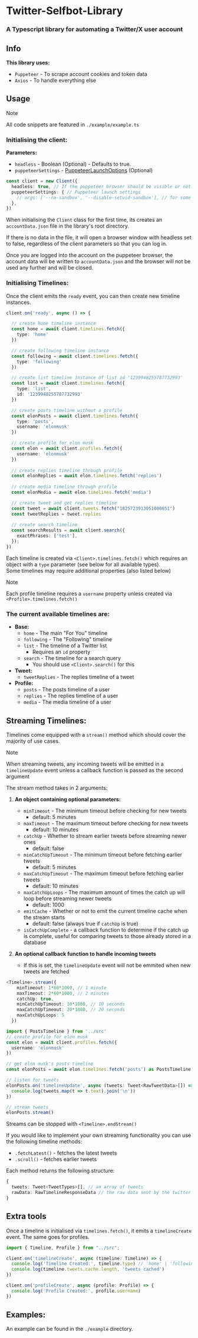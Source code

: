 # Twitter-Selfbot-Library
### A Typescript library for automating a Twitter/X user account

## Info
**This library uses:**
- `Puppeteer` - To scrape account cookies and token data
- `Axios` - To handle everything else

## Usage
> [!NOTE]
> All code snippets are featured in `./example/example.ts`
### Initialising the client:
**Parameters:**
- `headless` - Boolean (Optional) - Defaults to true.
- `puppeteerSettings` - [PuppeteerLaunchOptions](https://github.com/puppeteer/puppeteer/blob/main/docs/api/puppeteer.launchoptions.md) (Optional)
```ts
const client = new Client({
  headless: true, // If the puppeteer browser should be visible or not.
  puppeteerSettings: { // Puppeteer launch settings
    // args: ['--no-sandbox', '--disable-setuid-sandbox'], // for some linux environments (see https://github.com/puppeteer/puppeteer/blob/main/docs/troubleshooting.md#setting-up-chrome-linux-sandbox)
  },
})
```
When initialising the `Client` class for the first time, its creates an `accountData.json` file in the library's root directory.

If there is no data in the file, it will open a browser window with headless set to false, regardless of the client parameters so that you can log in.

Once you are logged into the account on the puppeteer browser, the account data will be written to `accountData.json` and the browser will not be used any further and will be closed.

### Initialising Timelines:
Once the client emits the `ready` event, you can then create new timeline instances.
```ts
client.on('ready', async () => {

  // create home timeline instance
  const home = await client.timelines.fetch({
    type: 'home'
  })

  // create following timeline instance
  const following = await client.timelines.fetch({
    type: 'following'
  })

  // create list timeline instance of list id '1239948255787732993'
  const list = await client.timelines.fetch({
    type: 'list',
    id: '1239948255787732993'
  })

  // create posts timeline without a profile
  const elonPosts = await client.timelines.fetch({
    type: 'posts',
    username: 'elonmusk'
  })

  // create profile for elon musk
  const elon = await client.profiles.fetch({
    username: 'elonmusk'
  })
  
  // create replies timeline through profile
  const elonReplies = await elon.timelines.fetch('replies')
  
  // create media timeline through profile
  const elonMedia = await elon.timelines.fetch('media')

  // create tweet and get replies timeline
  const tweet = await client.tweets.fetch("1825723913051000851")
  const tweetReplies = tweet.replies
  
  // create search timeline
  const searchResults = await client.search({
    exactPhrases: ['test'],
  });
})
```
Each timeline is created via `<Client>.timelines.fetch()` which requires an object with a `type` parameter (see below for all available types).  
Some timelines may require additional properties (also listed below)
> [!NOTE]
> Each profile timeline requires a `username` property unless created via `<Profile>.timelines.fetch()`
### The current available timelines are:
- **Base:**
  - `home` - The main "For You" timeline
  - `following` - The "Following" timeline
  - `list` - The timeline of a Twitter list
    - Requires an `id` property
  - `search` - The timeline for a search query
    - You should use `<Client>.search()` for this
- **Tweet:**
  - `tweetReplies` - The replies timeline of a tweet
- **Profile:**
  - `posts` - The posts timeline of a user
  - `replies` - The replies timeline of a user
  - `media` - The media timeline of a user

## Streaming Timelines:

Timelines come equipped with a `stream()` method which should cover the majority of use cases.
> [!NOTE]
> When streaming tweets, any incoming tweets will be emitted in a `timelineUpdate` event unless a callback function is passed as the second argument

The stream method takes in 2 arguments:
1. **An object containing optional parameters:**
     - `minTimeout` - The minimum timeout before checking for new tweets
       - default: 5 minutes
     - `maxTimeout` - The maximum timeout before checking for new tweets
       - default: 10 minutes
     - `catchUp` - Whether to stream earlier tweets before streaming newer ones
       - default: false
     - `minCatchUpTimeout` - The minimum timeout before fetching earlier tweets 
       - default: 5 minutes
     - `maxCatchUpTimeout` - The maximum timeout before fetching earlier tweets
       - default: 10 minutes
     - `maxCatchUpLoops` - The maximum amount of times the catch up will loop before streaming newer tweets
       - default: 1000
     - `emitCache` - Whether or not to emit the current timeline cache when the stream starts
       - default: false (always true if `catchUp` is true)
     - `isCatchUpComplete` - a callback function to determine if the catch up is complete, useful for comparing tweets to those already stored in a database

2. **An optional callback function to handle incoming tweets**
     - If this is set, the `timelineUpdate` event will not be emmited when new tweets are fetched
```ts
<Timeline>.stream({
    minTimeout: 1*60*1000, // 1 minute
    maxTimeout: 2*60*1000, // 2 minutes
    catchUp: true,
    minCatchUpTimeout: 10*1000, // 10 seconds
    maxCatchUpTimeout: 20*1000, // 20 seconds
    maxCatchUpLoops: 5
  })
```

```ts
import { PostsTimeline } from '../src'
// create profile for elon musk
const elon = await client.profiles.fetch({
  username: 'elonmusk'
})

// get elon musk's posts timeline
const elonPosts = await elon.timelines.fetch('posts') as PostsTimeline

// listen for tweets
elonPosts.on('timelineUpdate', async (tweets: Tweet<RawTweetData>[]) => {
  console.log(tweets.map(t => t.text).join('\n'))
})

// stream tweets
elonPosts.stream()
```
Streams can be stopped with `<Timeline>.endStream()`

If you would like to implement your own streaming functionality you can use the following timeline methods:
- `.fetchLatest()` - fetches the latest tweets
- `.scroll()` - fetches earlier tweets

Each method returns the following structure:
  
  ```ts
  {
    tweets: Tweet<TweetTypes>[], // an array of tweets
    rawData: RawTimelineResponseData // the raw data sent by the twitter user api
  }
  ```

## Extra tools

Once a timeline is initialised via `timelines.fetch()`, it emits a `timelineCreate` event. The same goes for profiles.
```ts
import { Timeline, Profile } from "../src";

client.on('timelineCreate', async (timeline: Timeline) => {
  console.log('Timeline Created:', timeline.type) // 'home' | 'following' | 'list' | 'posts' | 'media' | 'replies' | 'tweetReplies' | 'search'
  console.log(timeline.tweets.cache.length, 'tweets cached')
})

client.on('profileCreate', async (profile: Profile) => {
  console.log('Profile Created:', profile.username)
})
```

## Examples:
An example can be found in the `./example` directory.
